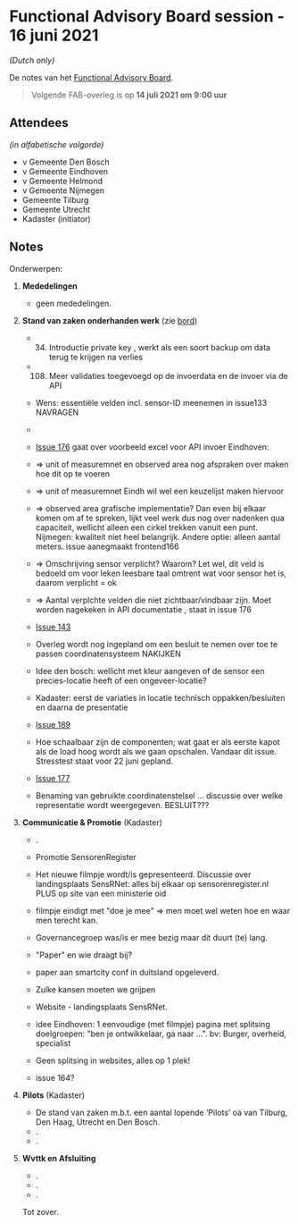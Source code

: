 # Functional Advisory Board session - 16 juni 2021

_(Dutch only)_

De notes van het [Functional Advisory Board](../FAB.md).

> Volgende FAB-overleg is op **14 juli 2021 om 9:00 uur**

## Attendees

_(in alfabetische volgorde)_

- v Gemeente Den Bosch
- v Gemeente Eindhoven
- v Gemeente Helmond
- v Gemeente Nijmegen
- Gemeente Tilburg
- Gemeente Utrecht
- Kadaster (initiator)
 
## Notes

Onderwerpen:

1. **Mededelingen**
     
     - geen mededelingen.
            
2. **Stand van zaken onderhanden werk** (zie [bord](https://github.com/orgs/kadaster-labs/projects/1))
   
     - 34. Introductie private key , werkt als een soort backup om data terug te krijgen na verlies
     - 108. Meer validaties toegevoegd op de invoerdata en de invoer via de API
     - Wens: essentiële velden incl. sensor-ID meenemen in issue133 NAVRAGEN
     - 
   
     - [Issue 176](https://github.com/kadaster-labs/sensrnet-home/issues/176) gaat over voorbeeld excel voor API invoer
     Eindhoven:
     - => unit of measuremnet en observed area nog afspraken over maken hoe dit op te voeren
     - => unit of measuremnet Eindh wil wel een keuzelijst maken hiervoor
     - => observed area grafische implementatie? Dan even bij elkaar komen om af te spreken, lijkt veel werk dus nog over nadenken qua capaciteit, wellicht alleen een cirkel trekken vanuit een punt. Nijmegen: kwaliteit niet heel belangrijk. Andere optie: alleen aantal meters. issue aanegmaakt frontend166
     - => Omschrijving sensor verplicht? Waarom? Let wel, dit veld is bedoeld om voor leken leesbare taal omtrent wat voor sensor het is, daarom verplicht = ok
     - => Aantal verplchte velden die niet zichtbaar/vindbaar zijn. Moet worden nagekeken in API documentatie , staat in issue 176

     - [Issue 143](https://github.com/kadaster-labs/sensrnet-home/issues/143)
     - Overleg wordt nog ingepland om een besluit te nemen over toe te passen coordinatensysteem NAKIJKEN
     - Idee den bosch: wellicht met kleur aangeven of de sensor een precies-locatie heeft of een ongeveer-locatie?
     - Kadaster: eerst de variaties in locatie technisch oppakken/besluiten en daarna de presentatie 

     - [Issue 189](https://github.com/kadaster-labs/sensrnet-home/issues/189)
     - Hoe schaalbaar zijn de componenten; wat gaat er als eerste kapot als de load hoog wordt als we gaan opschalen. Vandaar dit issue. Stresstest staat voor 22 juni gepland.

     - [Issue 177](https://github.com/kadaster-labs/sensrnet-home/issues/177)
     - Benaming van gebruikte coordinatenstelsel ... discussie over welke representatie wordt weergegeven. BESLUIT???
        
   
3. **Communicatie & Promotie** (Kadaster)
   
     - .
   
     - Promotie SensorenRegister
     - Het nieuwe filmpje wordt/is gepresenteerd. Discussie over landingsplaats SensRNet: alles bij elkaar op sensorenregister.nl PLUS op site van een ministerie oid
     - filmpje eindigt met "doe je mee" => men moet wel weten hoe en waar men terecht kan.
     - Governancegroep was/is er mee bezig maar dit duurt (te) lang.

     - "Paper" en wie draagt bij?
     - paper aan smartcity conf in duitsland opgeleverd.
     - Zulke kansen moeten we grijpen 

     - Website - landingsplaats SensRNet.
     - idee Eindhoven: 1 eenvoudige (met filmpje) pagina met splitsing doelgroepen: "ben je ontwikkelaar, ga naar ...". bv: Burger, overheid, specialist
     - Geen splitsing in websites, alles op 1 plek!
     - issue 164?
   

4. **Pilots** (Kadaster)
   
     - De stand van zaken m.b.t. een aantal lopende ‘Pilots’ oa van Tilburg, Den Haag, Utrecht en Den Bosch.
     - .
     - .

5. **Wvttk en Afsluiting**
   
     - .
     - .
     - .
    
    Tot zover.
